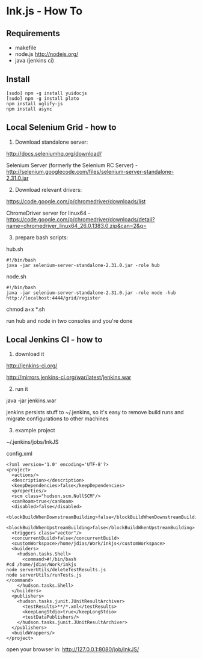 # Ink.js - How To



## Requirements

* makefile
* node.js    http://nodejs.org/
* java (jenkins ci)



## Install

    [sudo] npm -g install yuidocjs
    [sudo] npm -g install plato
    npm install uglify-js
    npm install async



## Local Selenium Grid - how to

1. Download standalone server:

http://docs.seleniumhq.org/download/ 

Selenium Server (formerly the Selenium RC Server) - http://selenium.googlecode.com/files/selenium-server-standalone-2.31.0.jar



2. Download relevant drivers:

https://code.google.com/p/chromedriver/downloads/list

ChromeDriver server for linux64 - https://code.google.com/p/chromedriver/downloads/detail?name=chromedriver_linux64_26.0.1383.0.zip&can=2&q=



3. prepare bash scripts:

hub.sh

    #!/bin/bash
    java -jar selenium-server-standalone-2.31.0.jar -role hub


node.sh

    #!/bin/bash
    java -jar selenium-server-standalone-2.31.0.jar -role node -hub http://localhost:4444/grid/register

chmod a+x *.sh

run hub and node in two consoles and you're done



## Local Jenkins CI - how to

1. download it

http://jenkins-ci.org/

http://mirrors.jenkins-ci.org/war/latest/jenkins.war



2. run it

java -jar jenkins.war

jenkins persists stuff to ~/.jenkins, so it's easy to remove build runs and migrate configurations to other machines



3. example project

~/.jenkins/jobs/InkJS

config.xml

	<?xml version='1.0' encoding='UTF-8'?>
	<project>
	  <actions/>
	  <description></description>
	  <keepDependencies>false</keepDependencies>
	  <properties/>
	  <scm class="hudson.scm.NullSCM"/>
	  <canRoam>true</canRoam>
	  <disabled>false</disabled>
	  <blockBuildWhenDownstreamBuilding>false</blockBuildWhenDownstreamBuilding>
	  <blockBuildWhenUpstreamBuilding>false</blockBuildWhenUpstreamBuilding>
	  <triggers class="vector"/>
	  <concurrentBuild>false</concurrentBuild>
	  <customWorkspace>/home/jdias/Work/inkjs</customWorkspace>
	  <builders>
	    <hudson.tasks.Shell>
	      <command>#!/bin/bash
	#cd /home/jdias/Work/inkjs
	node serverUtils/deleteTestResults.js
	node serverUtils/runTests.js
	</command>
	    </hudson.tasks.Shell>
	  </builders>
	  <publishers>
	    <hudson.tasks.junit.JUnitResultArchiver>
	      <testResults>**/*.xml</testResults>
	      <keepLongStdio>true</keepLongStdio>
	      <testDataPublishers/>
	    </hudson.tasks.junit.JUnitResultArchiver>
	  </publishers>
	  <buildWrappers/>
	</project>

open your browser in: http://127.0.0.1:8080/job/InkJS/
